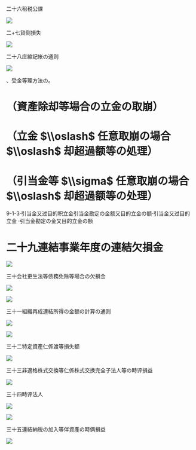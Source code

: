 二十六租税公課

![](https://www.nta.go.jp/tmp/682f1835-977e-4b7f-b9aa-9c4bfacedd57/images/c4a052f7a1f7d269d88e52a54c2b568842921c5b068394536f4c5c67b40c96ff.jpg)

二+七貨倒損失

![](https://www.nta.go.jp/tmp/682f1835-977e-4b7f-b9aa-9c4bfacedd57/images/5baec33e3a8db298c229362ec0d1839b0373dc90d994882560409a2d5f1444b0.jpg)

二十八庄縮記帐の通则

![](https://www.nta.go.jp/tmp/682f1835-977e-4b7f-b9aa-9c4bfacedd57/images/6a0d577d66eb9cf7d04489ff970bb987f503e4f8db30a973b14f3e333e6c3104.jpg)

、受金等理方法の。

# （資產除却等場合の立金の取崩）

# （立金 $\\oslash$ 任意取崩の場合 $\\oslash$ 却超過额等の処理）

# （引当金等 $\\sigma$ 任意取崩の場合 $\\oslash$ 却超過额等の处理）

9-1-3·引当金又过目的积立金引当金勘定の金额又目的立金の额·引当金又过目的立金 ·引当金勘定の金又目的立金の额

# 二十九連結事業年度の連結欠損金

![](https://www.nta.go.jp/tmp/682f1835-977e-4b7f-b9aa-9c4bfacedd57/images/c1a062c97ee236b239ddcc0be5695a6bcf5a4b4a628a37617d47ff7c899238bc.jpg)

三十会社更生法等债務免除等場合の欠損金

![](https://www.nta.go.jp/tmp/682f1835-977e-4b7f-b9aa-9c4bfacedd57/images/8a74afcc2f41b67169deea3a5aed37ddea7b58191257cec00ffeb6daf6414a5b.jpg)

![](https://www.nta.go.jp/tmp/682f1835-977e-4b7f-b9aa-9c4bfacedd57/images/a515f3e46c5d8c638b86326eb96fc75f46fe2dfdb08a8aabf6122cbab7ce4528.jpg)

三十一組織再成連結所得の金额の計算の通则

![](https://www.nta.go.jp/tmp/682f1835-977e-4b7f-b9aa-9c4bfacedd57/images/a48b09d83e0f9ad304634450577030a93dca3db3dfa023949ce01c25673b109d.jpg)

![](https://www.nta.go.jp/tmp/682f1835-977e-4b7f-b9aa-9c4bfacedd57/images/12ccead0c1af500e7dd22765225e6c705ec34abd1585d9d00d148961bcd297c1.jpg)

三十二特定資產仁係渡等損失额

![](https://www.nta.go.jp/tmp/682f1835-977e-4b7f-b9aa-9c4bfacedd57/images/fc308111f86288ca248064dae44450773c0cb201463c9e9404b122f8e0b225c6.jpg)

三十三非適格株式交換等仁係株式交换完全子法人等の時评損益

![](https://www.nta.go.jp/tmp/682f1835-977e-4b7f-b9aa-9c4bfacedd57/images/40153da0c85a0355884d0a5a19f739f556f5230ba4996b9d7e91491c6c76d8d2.jpg)

三十四時评法人

![](https://www.nta.go.jp/tmp/682f1835-977e-4b7f-b9aa-9c4bfacedd57/images/53e90efc2069a8b52ab9ceec83d277c9344aa0cc163a510c139e41643e6cf62d.jpg)

![](https://www.nta.go.jp/tmp/682f1835-977e-4b7f-b9aa-9c4bfacedd57/images/a199cda25c0184013708ee7952a77854348eb842e48a08ae590c959d826f3733.jpg)

三十五連結納税の加入等伴資產の時俩損益

![](https://www.nta.go.jp/tmp/682f1835-977e-4b7f-b9aa-9c4bfacedd57/images/8f96a0bcf7ed9e05c7fa3444f312ad163f6af25d415a2461590f5e51585dfe32.jpg)